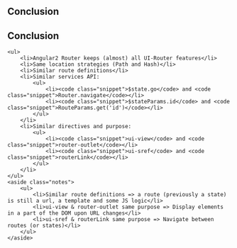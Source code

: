 <section>
    <h1>Conclusion</h1>
</section>


<section>
    <h2>Conclusion</h2>
    
    <ul>
        <li>Angular2 Router keeps (almost) all UI-Router features</li>
        <li>Same location strategies (Path and Hash)</li>
        <li>Similar route definitions</li>
        <li>Similar services API:
            <ul>
                <li><code class="snippet">$state.go</code> and <code class="snippet">Router.navigate</code></li>
                <li><code class="snippet">$stateParams.id</code> and <code class="snippet">RouteParams.get('id')</code></li>
            </ul>
        </li>
        <li>Similar directives and purpose:
            <ul>
                <li><code class="snippet">ui-view</code> and <code class="snippet">router-outlet</code></li>
                <li><code class="snippet">ui-sref</code> and <code class="snippet">routerLink</code></li>
            </ul>
        </li>
    </ul>
    <aside class="notes">
        <ul>
            <li>Similar route definitions => a route (previously a state) is still a url, a template and some JS logic</li>
            <li>ui-view & router-outlet same purpose => Display elements in a part of the DOM upon URL changes</li>
            <li>ui-sref & routerLink same purpose => Navigate between routes (or states)</li>
        </ul>
    </aside>
</section>
